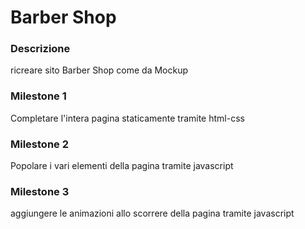 # Barber Shop

### Descrizione

ricreare sito Barber Shop come da Mockup

### Milestone 1

Completare l'intera pagina staticamente tramite html-css

### Milestone 2

Popolare i vari elementi della pagina tramite javascript

### Milestone 3

aggiungere le animazioni allo scorrere della pagina tramite javascript
